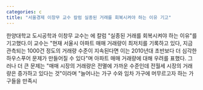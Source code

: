 ```yaml
---
categories: c
title: "서울경제 이창무 교수 칼럼 실종된 거래를 회복시켜야 하는 이유 기고"
---
```

한양대학교 도시공학과 이창무 교수는 에 칼럼 "실종된 거래를 회복시켜야 하는 이유"를 기고했다.이 교수는 "현재 서울시 아파트 매매 거래량이 최저치를 기록하고 있다, 지금 관측되는 1000건 정도의 거래량 수준이 지속된다면 이는 2010년대 초반보다 더 심각한 하우스푸어 문제가 만들어질 수 있다"며 아파트 매매 거래량에 대해 우려를 표했다. 그러나 더 큰 문제는 "매매 시장의 거래량은 전멸에 가까운 수준인데 전월세 시장의 거래량은 증가하고 있다는 것"이라며 "늘어나는 가구 수와 임차 가구에 머무르고자 하는 가구들을 만족시